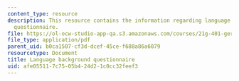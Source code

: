 ```yaml
---
content_type: resource
description: This resource contains the information regarding language background
  questionnaire.
file: https://ol-ocw-studio-app-qa.s3.amazonaws.com/courses/21g-401-german-i-fall-2008/afe055117c7505b424d21c0cc32feef3_MIT21G_401F08_back.pdf
file_type: application/pdf
parent_uid: b0ca1507-cf3d-dcef-45ce-f688a86a6079
resourcetype: Document
title: Language background questionnaire
uid: afe05511-7c75-05b4-24d2-1c0cc32feef3
---
```

